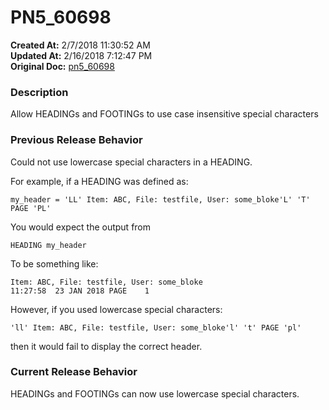 # PN5_60698

**Created At:** 2/7/2018 11:30:52 AM  
**Updated At:** 2/16/2018 7:12:47 PM  
**Original Doc:** [pn5_60698](https://docs.jbase.com/release-notes/pn5_60698)  


### Description

Allow HEADINGs and FOOTINGs to use case insensitive special characters



### Previous Release Behavior

Could not use lowercase special characters in a HEADING.

For example, if a HEADING was defined as:

```
my_header = 'LL' Item: ABC, File: testfile, User: some_bloke'L' 'T' PAGE 'PL'
```

You would expect the output from

```
HEADING my_header
```

To be something like:

```
Item: ABC, File: testfile, User: some_bloke                          11:27:58  23 JAN 2018 PAGE    1
```

However, if you used lowercase special characters:

```
'll' Item: ABC, File: testfile, User: some_bloke'l' 't' PAGE 'pl'
```

then it would fail to display the correct header.



### Current Release Behavior

HEADINGs and FOOTINGs can now use lowercase special characters.
